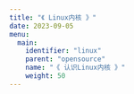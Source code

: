 ```yaml
---
title: "《 Linux内核 》" 
date: 2023-09-05  
menu:
  main:
    identifier: "linux"
    parent: "opensource"
    name: "《 认识Linux内核 》"
    weight: 50
---
```




